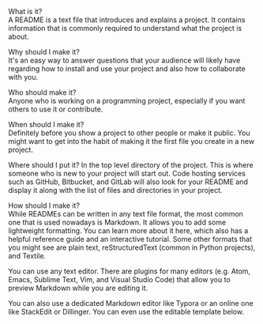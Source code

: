  
What is it?                  
A README is a text file that introduces and explains a project. It contains information that is commonly required to understand what the project is about.
              
Why should I make it?      
It's an easy way to answer questions that your audience will likely have regarding how to install and use your project and also how to collaborate with you.
               
Who should make it?            
Anyone who is working on a programming project, especially if you want others to use it or contribute.
             
When should I make it?                
Definitely before you show a project to other people or make it public. You might want to get into the habit of making it the first file you create in a new project.
          
Where should I put it? 
In the top level directory of the project. This is where someone who is new to your project will start out. Code hosting services such as GitHub, Bitbucket, and GitLab will also look for your README and display it along with the list of files and directories in your project.
     
How should I make it?  
While READMEs can be written in any text file format, the most common one that is used nowadays is Markdown. It allows you to add some lightweight formatting. You can learn more about it here, which also has a helpful reference guide and an interactive tutorial. Some other formats that you might see are plain text, reStructuredText (common in Python projects), and Textile.  
 
You can use any text editor. There are plugins for many editors (e.g. Atom, Emacs, Sublime Text, Vim, and Visual Studio Code) that allow you to preview Markdown while you are editing it. 
  
You can also use a dedicated Markdown editor like Typora or an online one like StackEdit or Dillinger. You can even use the editable template below.
 

